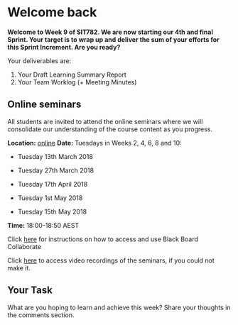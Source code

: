 # Welcome back

**Welcome to Week 9 of SIT782. We are now starting our 4th and final Sprint. Your target is to wrap up and deliver the sum of your efforts for this Sprint Increment. Are you ready?**

Your deliverables are:

1) Your Draft Learning Summary Report
2) Your Team Worklog (+ Meeting Minutes)

## Online seminars
All students are invited to attend the online seminars where we will consolidate our understanding of the course content as you progress.

**Location:** [online](https://au.bbcollab.com/collab/ui/session/guest/8e903678f9ab490cba566605f2b7a520)
**Date:** Tuesdays in Weeks 2, 4, 6, 8 and 10:

* Tuesday 13th March 2018

* Tuesday 27th March 2018

* Tuesday 17th April 2018

* Tuesday 1st May 2018

* Tuesday 15th May 2018

**Time:** 18:00-18:50 AEST

Click [here](https://blogs.deakin.edu.au/fl-resources/home/blackboard-collaborate/) for instructions on how to access and use Black Board Collaborate

Click [here](https://www.futurelearn.com/your-programs/project-delivery/1/resources#online-seminar-recordings) to access video recordings of the seminars, if you could not make it.

## Your Task

What are you hoping to learn and achieve this week? Share your thoughts in the comments section.
